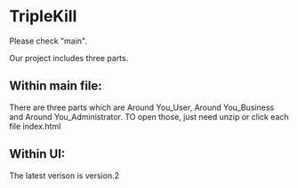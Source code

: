 # TripleKill
 

Please check "main". 


Our project includes three parts. 

## Within main file:
There are three parts which are Around You_User, Around You_Business and Around You_Administrator. 
TO open those, just need unzip or click each file index.html 

## Within UI:
The latest verison is version.2 




